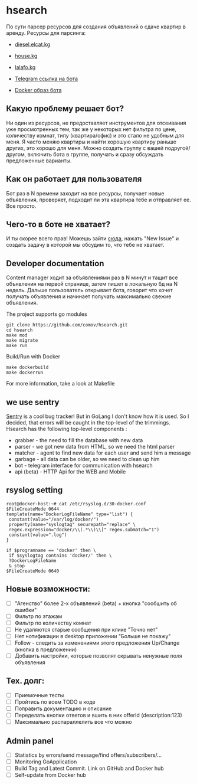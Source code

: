 # hsearch
По сути парсер ресурсов для создания объявлений о сдаче квартир в аренду. Ресурсы для парсинга:

- [diesel.elcat.kg](http://diesel.elcat.kg/)
- [house.kg](http://house.kg/)
- [lalafo.kg](https://lalafo.kg/)

- [Telegram ссылка на бота](https://t.me/house_search_assistant_bot)
- [Docker образ бота](https://hub.docker.com/r/comov/hsearch)

## Какую проблему решает бот?
Ни один из ресурсов, не предоставляет инструментов для отсеивания уже просмотренных тем, так
 же у некоторых нет фильтра по цене, количеству комнат, типу (квартира/офис) и
 это стало не удобным для меня. Я часто меняю квартиры и найти хорошую квартиру
 раньше других, это хорошо для меня. Можно создать группу с вашей подругой/другом, включить бота в группе, получать
 и сразу обсуждать предложенные варианты.

## Как он работает для пользователя
Бот раз в N времени заходит на все ресурсы, получает новые объявления, проверяет, подходит ли эта
 квартира тебе и отправляет ее. Все просто.

## Чего-то в боте не хватает?
И ты скорее всего прав! Можешь зайти [сюда](https://github.com/comov/hsearch/issues), нажать "New Issue"
 и создать задачу в которой мы обсудим то, что тебе не хватает.

## Developer documentation
Content manager ходит за объявлениями раз в N минут и тащит все объявления на
 первой странице, затем пишет в локальную бд на N недель. Дальше пользователь
 открывает бота, говорит что хочет получать объявления и начинает получать
 максимально свежие объявления.
 
The project supports go modules

```shell script
git clone https://github.com/comov/hsearch.git
cd hsearch
make mod
make migrate
make run
```

Build/Run with Docker 
```shell script
make dockerbuild
make dockerrun
```

For more information, take a look at Makefile

## we use sentry

[Sentry](https://sentry.io) is a cool bug tracker! But in GoLang I don't know how it is used. So I decided,
 that errors will be caught in the top-level of the trimmings. Hsearch has the following top-level components :
 
 - grabber - the need to fill the database with new data
 - parser - we got new data from HTML, so we need the html parser 
 - matcher - agent to find new data for each user and send him a message    
 - garbage - all data can be older, so we need to clean up him
 - bot - telegram interface for communication with hsearch
 - api (beta) - HTTP Api for the WEB and Mobile


## rsyslog setting
```shell script
root@docker-host:~# cat /etc/rsyslog.d/30-docker.conf
$FileCreateMode 0644
template(name="DockerLogFileName" type="list") {
 constant(value="/var/log/docker/")
 property(name="syslogtag" securepath="replace" \
 regex.expression="docker/\\(.*\\)\\[" regex.submatch="1")
 constant(value=".log")
}

if $programname == 'docker' then \
 if $syslogtag contains 'docker/' then \
 ?DockerLogFileName
 & stop
$FileCreateMode 0640
```

## Новые возможности:
 - [ ] "Агенство" более 2-х объявлений (beta) + кнопка "сообшить об ошибки"
 - [ ] Фильтр по этажам
 - [ ] Фильтр по количеству комнат
 - [ ] Не удаляются старые сообщения при клике "Точно нет"
 - [ ] Нет нотификации в desktop приложении "Больше не покажу"
 - [ ] Follow - следить за изменениями этого предложения Up/Change (кнопка в предложении)
 - [ ] Добавить настройки, которые позволят скрывать ненужные поля объявления

## Тех. долг:
 - [ ] Приемочные тесты
 - [ ] Пройтись по всем TODO в коде
 - [ ] Поправить документацию и описание
 - [ ] Переделать кнопки ответов и вшить в них offerId (description:123)
 - [ ] Максимально распараллелить все что можно
 
## Admin panel
 - [ ] Statistics by errors/send message/find offers/subscribers/...
 - [ ] Monitoring GoApplication
 - [ ] Build Tag and Latest Commit. Link on GitHub and Docker hub
 - [ ] Self-update from Docker hub
